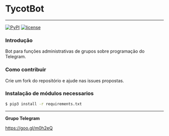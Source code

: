 # TycotBot
----
[![PyPI](https://img.shields.io/badge/python-3.6-blue.svg)]()
[![license](https://img.shields.io/github/license/mashape/apistatus.svg)]()


### Introdução
Bot para funções administrativas de grupos sobre programação do Telegram.

### Como contribuir
Crie um fork do repositório e ajude nas issues propostas.

### Instalação de módulos necessarios
```sh
$ pip3 install -r requirements.txt
```

---
**Grupo Telegram**

https://goo.gl/m0h2eQ
